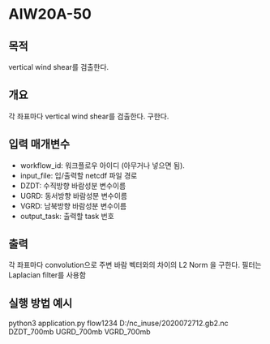 # AIW20A-50
## 목적
vertical wind shear를 검출한다.
## 개요
각 좌표마다 vertical wind shear를 검출한다. 구한다.
## 입력 매개변수
- workflow_id: 워크플로우 아이디 (아무거나 넣으면 됨).
- input_file: 입/출력할 netcdf 파일 경로
- DZDT: 수직방향 바람성분 변수이름
- UGRD: 동서방향 바람성분 변수이름
- VGRD: 남북방향 바람성분 변수이름
- output_task: 출력할 task 번호

## 출력
각 좌표마다 convolution으로 주변 바람 벡터와의 차이의 L2 Norm 을 구한다. 필터는 Laplacian filter를 사용함


## 실행 방법 예시
python3 application.py flow1234 D:/nc_inuse/2020072712.gb2.nc DZDT_700mb UGRD_700mb VGRD_700mb
